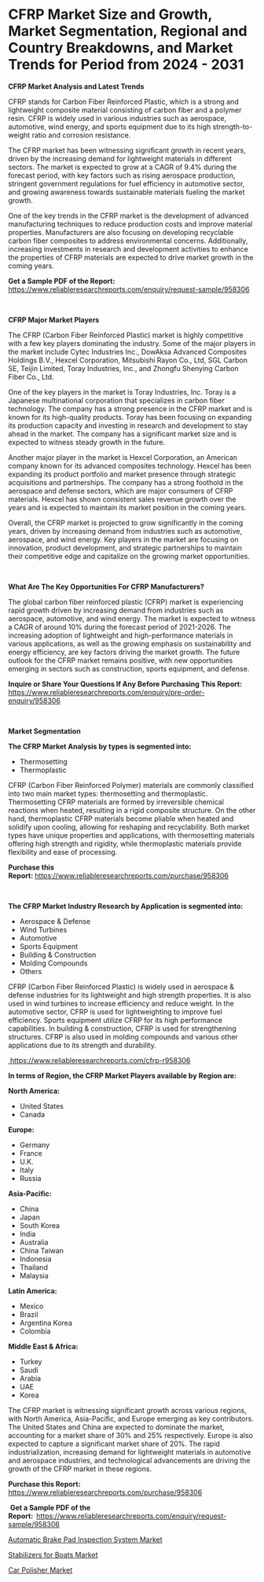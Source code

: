 <p><h1>CFRP Market Size and Growth, Market Segmentation, Regional and Country Breakdowns, and Market Trends for Period from 2024 -  2031</h1></p><p><strong>CFRP Market Analysis and Latest Trends</strong></p>
<p><p>CFRP stands for Carbon Fiber Reinforced Plastic, which is a strong and lightweight composite material consisting of carbon fiber and a polymer resin. CFRP is widely used in various industries such as aerospace, automotive, wind energy, and sports equipment due to its high strength-to-weight ratio and corrosion resistance.</p><p>The CFRP market has been witnessing significant growth in recent years, driven by the increasing demand for lightweight materials in different sectors. The market is expected to grow at a CAGR of 9.4% during the forecast period, with key factors such as rising aerospace production, stringent government regulations for fuel efficiency in automotive sector, and growing awareness towards sustainable materials fueling the market growth.</p><p>One of the key trends in the CFRP market is the development of advanced manufacturing techniques to reduce production costs and improve material properties. Manufacturers are also focusing on developing recyclable carbon fiber composites to address environmental concerns. Additionally, increasing investments in research and development activities to enhance the properties of CFRP materials are expected to drive market growth in the coming years.</p></p>
<p><strong>Get a Sample PDF of the Report:&nbsp;</strong> <a href="https://www.reliableresearchreports.com/enquiry/request-sample/958306">https://www.reliableresearchreports.com/enquiry/request-sample/958306</a></p>
<p>&nbsp;</p>
<p><strong>CFRP Major Market Players</strong></p>
<p><p>The CFRP (Carbon Fiber Reinforced Plastic) market is highly competitive with a few key players dominating the industry. Some of the major players in the market include Cytec Industries Inc., DowAksa Advanced Composites Holdings B.V., Hexcel Corporation, Mitsubishi Rayon Co., Ltd, SGL Carbon SE, Teijin Limited, Toray Industries, Inc., and Zhongfu Shenying Carbon Fiber Co., Ltd.</p><p>One of the key players in the market is Toray Industries, Inc. Toray is a Japanese multinational corporation that specializes in carbon fiber technology. The company has a strong presence in the CFRP market and is known for its high-quality products. Toray has been focusing on expanding its production capacity and investing in research and development to stay ahead in the market. The company has a significant market size and is expected to witness steady growth in the future.</p><p>Another major player in the market is Hexcel Corporation, an American company known for its advanced composites technology. Hexcel has been expanding its product portfolio and market presence through strategic acquisitions and partnerships. The company has a strong foothold in the aerospace and defense sectors, which are major consumers of CFRP materials. Hexcel has shown consistent sales revenue growth over the years and is expected to maintain its market position in the coming years.</p><p>Overall, the CFRP market is projected to grow significantly in the coming years, driven by increasing demand from industries such as automotive, aerospace, and wind energy. Key players in the market are focusing on innovation, product development, and strategic partnerships to maintain their competitive edge and capitalize on the growing market opportunities.</p></p>
<p>&nbsp;</p>
<p><strong>What Are The Key Opportunities For CFRP Manufacturers?</strong></p>
<p><p>The global carbon fiber reinforced plastic (CFRP) market is experiencing rapid growth driven by increasing demand from industries such as aerospace, automotive, and wind energy. The market is expected to witness a CAGR of around 10% during the forecast period of 2021-2026. The increasing adoption of lightweight and high-performance materials in various applications, as well as the growing emphasis on sustainability and energy efficiency, are key factors driving the market growth. The future outlook for the CFRP market remains positive, with new opportunities emerging in sectors such as construction, sports equipment, and defense.</p></p>
<p><strong>Inquire or Share Your Questions If Any Before Purchasing This Report:</strong> <a href="https://www.reliableresearchreports.com/enquiry/pre-order-enquiry/958306">https://www.reliableresearchreports.com/enquiry/pre-order-enquiry/958306</a></p>
<p>&nbsp;</p>
<p><strong>Market Segmentation</strong></p>
<p><strong>The CFRP Market Analysis by types is segmented into:</strong></p>
<p><ul><li>Thermosetting</li><li>Thermoplastic</li></ul></p>
<p><p>CFRP (Carbon Fiber Reinforced Polymer) materials are commonly classified into two main market types: thermosetting and thermoplastic. Thermosetting CFRP materials are formed by irreversible chemical reactions when heated, resulting in a rigid composite structure. On the other hand, thermoplastic CFRP materials become pliable when heated and solidify upon cooling, allowing for reshaping and recyclability. Both market types have unique properties and applications, with thermosetting materials offering high strength and rigidity, while thermoplastic materials provide flexibility and ease of processing.</p></p>
<p><strong>Purchase this Report:&nbsp;</strong><a href="https://www.reliableresearchreports.com/purchase/958306">https://www.reliableresearchreports.com/purchase/958306</a></p>
<p>&nbsp;</p>
<p><strong>The CFRP Market Industry Research by Application is segmented into:</strong></p>
<p><ul><li>Aerospace & Defense</li><li>Wind Turbines</li><li>Automotive</li><li>Sports Equipment</li><li>Building & Construction</li><li>Molding Compounds</li><li>Others</li></ul></p>
<p><p>CFRP (Carbon Fiber Reinforced Plastic) is widely used in aerospace & defense industries for its lightweight and high strength properties. It is also used in wind turbines to increase efficiency and reduce weight. In the automotive sector, CFRP is used for lightweighting to improve fuel efficiency. Sports equipment utilize CFRP for its high performance capabilities. In building & construction, CFRP is used for strengthening structures. CFRP is also used in molding compounds and various other applications due to its strength and durability.</p></p>
<p><a href="https://www.reliableresearchreports.com/cfrp-r958306">&nbsp;https://www.reliableresearchreports.com/cfrp-r958306</a></p>
<p><strong>In terms of Region, the CFRP Market Players available by Region are:</strong></p>
<p>
    <p> <strong> North America: </strong>
        <ul>
            <li>United States</li>
            <li>Canada</li>
        </ul>
        </p> 
    <p> <strong> Europe: </strong>
        <ul>
            <li>Germany</li>
            <li>France</li>
            <li>U.K.</li>
            <li>Italy</li>
            <li>Russia</li>
        </ul>
        </p> 
    <p> <strong> Asia-Pacific: </strong>
        <ul>
            <li>China</li>
            <li>Japan</li>
            <li>South Korea</li>
            <li>India</li>
            <li>Australia</li>
            <li>China Taiwan</li>
            <li>Indonesia</li>
            <li>Thailand</li>
            <li>Malaysia</li>
        </ul>
        </p> 
    <p> <strong> Latin America: </strong>
        <ul>
            <li>Mexico</li>
            <li>Brazil</li>
            <li>Argentina Korea</li>
            <li>Colombia</li>
        </ul>
        </p> 
    <p> <strong> Middle East & Africa: </strong>
        <ul>
            <li>Turkey</li>
            <li>Saudi</li>
            <li>Arabia</li>
            <li>UAE</li>
            <li>Korea</li>
        </ul>
    </p>
    </p>
<p><p>The CFRP market is witnessing significant growth across various regions, with North America, Asia-Pacific, and Europe emerging as key contributors. The United States and China are expected to dominate the market, accounting for a market share of 30% and 25% respectively. Europe is also expected to capture a significant market share of 20%. The rapid industrialization, increasing demand for lightweight materials in automotive and aerospace industries, and technological advancements are driving the growth of the CFRP market in these regions.</p></p>
<p><strong>Purchase this Report: </strong><a href="https://www.reliableresearchreports.com/purchase/958306">https://www.reliableresearchreports.com/purchase/958306</a></p>
<p>&nbsp;<strong>Get a Sample PDF of the Report:&nbsp;&nbsp;</strong><a href="https://www.reliableresearchreports.com/enquiry/request-sample/958306">https://www.reliableresearchreports.com/enquiry/request-sample/958306</a></p>
<p><strong></strong></p>
<p><p><a href="https://medium.com/@jacobwilkins67/global-automatic-brake-pad-inspection-system-market-opportunities-and-forecast-for-period-from-2024-d8405653daa4">Automatic Brake Pad Inspection System Market</a></p><p><a href="https://medium.com/@tiannaorton6767/stabilizers-for-boats-market-trends-focusing-on-stabilizers-for-boats-market-insight-and-forecast-a93a7d3a9181">Stabilizers for Boats Market</a></p><p><a href="https://medium.com/@jewelmohr52/global-car-polisher-market-trends-insights-into-growth-opportunities-and-challenges-forecasted-d7138a700895">Car Polisher Market</a></p></p>